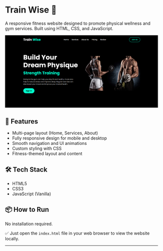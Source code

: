 # Train Wise 💪

A responsive fitness website designed to promote physical wellness and gym services. Built using HTML, CSS, and JavaScript.

![Homepage Screenshot](https://github.com/AP2304/Train-Wise/blob/main/SS.png.png)

## 🚀 Features

- Multi-page layout (Home, Services, About)
- Fully responsive design for mobile and desktop
- Smooth navigation and UI animations
- Custom styling with CSS
- Fitness-themed layout and content

## 🛠️ Tech Stack

- HTML5
- CSS3
- JavaScript (Vanilla)

## 📦 How to Run

No installation required.

✅ Just open the `index.html` file in your web browser to view the website locally.

---


